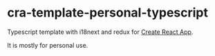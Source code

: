 # cra-template-personal-typescript

Typescript template with i18next and redux for [Create React App](https://github.com/facebook/create-react-app).

It is mostly for personal use.

